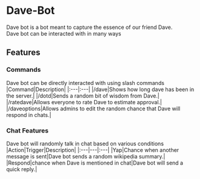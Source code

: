 # Dave-Bot
Dave bot is a bot meant to capture the essence of our friend Dave.  
Dave bot can be interacted with in many ways
## Features
### Commands
Dave bot can be directly interacted with using slash commands
|Command|Description|
|:---|:---|
|/dave|Shows how long dave has been in the server.|
|/dotd|Sends a random bit of wisdom from Dave.|
|/ratedave|Allows everyone to rate Dave to estimate approval.|
|/daveoptions|Allows admins to edit the random chance that Dave will respond in chats.|
### Chat Features
Dave bot will randomly talk in chat based on various conditions  
|Action|Trigger|Description|
|:---|---|:---|
|Yap|Chance when another message is sent|Dave bot sends a random wikipedia summary.|
|Respond|chance when Dave is mentioned in chat|Dave bot will send a quick reply.|